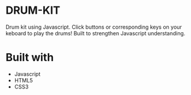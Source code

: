 # DRUM-KIT
Drum kit using Javascript. Click buttons or corresponding keys on your keboard to play the drums!
Built to strengthen Javascript understanding. 

# Built with
* Javascript
* HTML5
* CSS3
